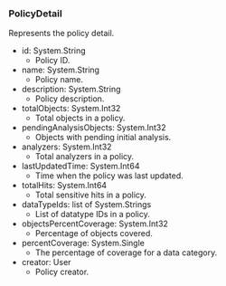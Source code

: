 ### PolicyDetail
Represents the policy detail.

- id: System.String
  - Policy ID.
- name: System.String
  - Policy name.
- description: System.String
  - Policy description.
- totalObjects: System.Int32
  - Total objects in a policy.
- pendingAnalysisObjects: System.Int32
  - Objects with pending initial analysis.
- analyzers: System.Int32
  - Total analyzers in a policy.
- lastUpdatedTime: System.Int64
  - Time when the policy was last updated.
- totalHits: System.Int64
  - Total sensitive hits in a policy.
- dataTypeIds: list of System.Strings
  - List of datatype IDs in a policy.
- objectsPercentCoverage: System.Int32
  - Percentage of objects covered.
- percentCoverage: System.Single
  - The percentage of coverage for a data category.
- creator: User
  - Policy creator.
